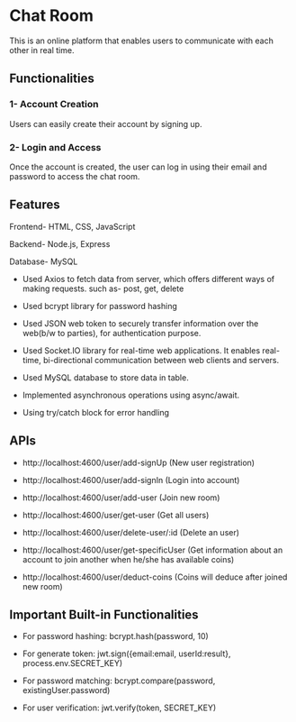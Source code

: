 
# Chat Room

This is an online platform that enables users to communicate with each other in real time. 

## Functionalities

### 1- Account Creation
Users can easily create their account by signing up.

### 2- Login and Access
Once the account is created, the user can log in using their email and password to access the chat room.

## Features
Frontend- HTML, CSS, JavaScript

Backend- Node.js, Express

Database- MySQL

- Used Axios to fetch data from server, which offers different ways of making requests. such as- post, get, delete

- Used bcrypt library for password hashing

- Used JSON web token to securely transfer information over the web(b/w to parties), for authentication purpose.

- Used Socket.IO library for real-time web applications. It enables real-time, bi-directional communication between web clients and servers.

- Used MySQL database to store data in table.

- Implemented asynchronous operations using async/await.

- Using try/catch block for error handling

## APIs

- http://localhost:4600/user/add-signUp
  (New user registration)

- http://localhost:4600/user/add-signIn
  (Login into account)

- http://localhost:4600/user/add-user (Join new room)

- http://localhost:4600/user/get-user (Get all users)

- http://localhost:4600/user/delete-user/:id (Delete an user)

- http://localhost:4600/user/get-specificUser (Get information about an account to join another when he/she has available coins)

- http://localhost:4600/user/deduct-coins (Coins will deduce after joined new room)

## Important Built-in Functionalities

- For password hashing: bcrypt.hash(password, 10)

- For generate token: jwt.sign({email:email, userId:result}, process.env.SECRET_KEY)

- For password matching: bcrypt.compare(password, existingUser.password)

- For user verification: jwt.verify(token, SECRET_KEY)

